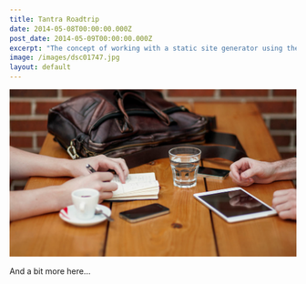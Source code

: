 ```yaml
---
title: Tantra Roadtrip
date: 2014-05-08T00:00:00.000Z
post_date: 2014-05-09T00:00:00.000Z
excerpt: "The concept of working with a static site generator using the terminal or console <b>might be new to you</b>, but I'll do my very best to guide you through the process."
image: /images/dsc01747.jpg
layout: default
---
```



![](/uploads/versions/header-3---x----1200-700x---.jpg)

And a bit more here…